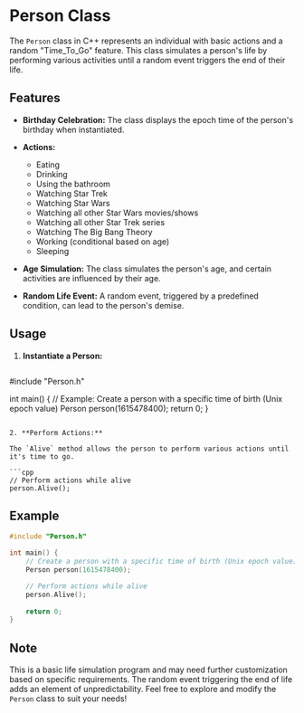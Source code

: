 # Person Class

The `Person` class in C++ represents an individual with basic actions and a random "Time_To_Go" feature. This class simulates a person's life by performing various activities until a random event triggers the end of their life.

## Features

- **Birthday Celebration:** The class displays the epoch time of the person's birthday when instantiated.

- **Actions:**
  - Eating
  - Drinking
  - Using the bathroom
  - Watching Star Trek
  - Watching Star Wars
  - Watching all other Star Wars movies/shows
  - Watching all other Star Trek series
  - Watching The Big Bang Theory
  - Working (conditional based on age)
  - Sleeping

- **Age Simulation:** The class simulates the person's age, and certain activities are influenced by their age.

- **Random Life Event:** A random event, triggered by a predefined condition, can lead to the person's demise.

## Usage

1. **Instantiate a Person:**

   ```cpp
#include "Person.h"

   int main() {
       // Example: Create a person with a specific time of birth (Unix epoch value)
       Person person(1615478400);
       return 0;
   }
   ```

2. **Perform Actions:**

   The `Alive` method allows the person to perform various actions until it's time to go.

   ```cpp
   // Perform actions while alive
   person.Alive();
   ```

## Example

```cpp
#include "Person.h"

int main() {
    // Create a person with a specific time of birth (Unix epoch value)
    Person person(1615478400);

    // Perform actions while alive
    person.Alive();
    
    return 0;
}
```

## Note

This is a basic life simulation program and may need further customization based on specific requirements. The random event triggering the end of life adds an element of unpredictability. Feel free to explore and modify the `Person` class to suit your needs! 
